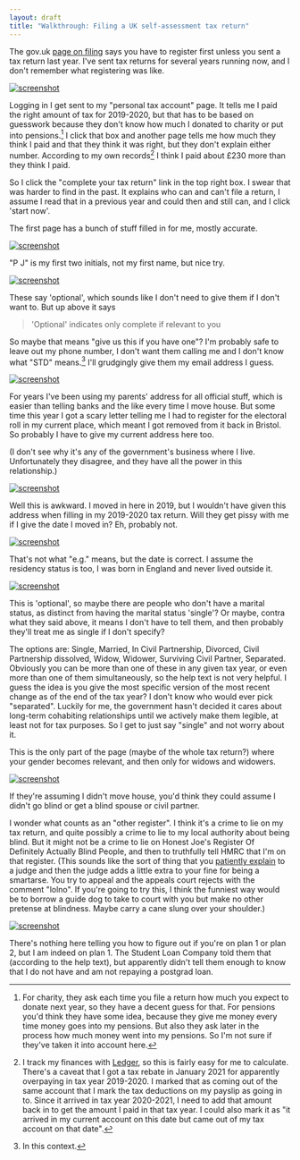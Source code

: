 ```yaml
---
layout: draft
title: "Walkthrough: Filing a UK self-assessment tax return"
---
```


The gov.uk [page on filing](https://www.gov.uk/log-in-file-self-assessment-tax-return) says you have to register first unless you sent a tax return last year. I've sent tax returns for several years running now, and I don't remember what registering was like.

<a href="/images/uk-self-assessment/01-personal-tax-account.png"><img src="/images/uk-self-assessment/01-personal-tax-account.png" style="max-width: 100%" alt="screenshot"></a>

Logging in I get sent to my "personal tax account" page. It tells me I paid the right amount of tax for 2019-2020, but that has to be based on guesswork because they don't know how much I donated to charity or put into pensions.[^charity-pensions] I click that box and another page tells me how much they think I paid and that they think it was right, but they don't explain either number. According to my own records[^ledger] I think I paid about £230 more than they think I paid.

[^charity-pensions]: For charity, they ask each time you file a return how much you expect to donate next year, so they have a decent guess for that. For pensions you'd think they have some idea, because they give me money every time money goes into my pensions. But also they ask later in the process how much money went into my pensions. So I'm not sure if they've taken it into account here.

[^ledger]: I track my finances with [Ledger](https://en.wikipedia.org/wiki/Ledger_%28software%29), so this is fairly easy for me to calculate. There's a caveat that I got a tax rebate in January 2021 for apparently overpaying in tax year 2019-2020. I marked that as coming out of the same account that I mark the tax deductions on my payslip as going in to. Since it arrived in tax year 2020-2021, I need to add that amount back in to get the amount I paid in that tax year. I could also mark it as "it arrived in my current account on this date but came out of my tax account on that date".

So I click the "complete your tax return" link in the top right box. I swear that was harder to find in the past. It explains who can and can't file a return, I assume I read that in a previous year and could then and still can, and I click 'start now'.

The first page has a bunch of stuff filled in for me, mostly accurate.

<a href="/images/uk-self-assessment/02.01-about-you-name.png"><img src="/images/uk-self-assessment/02.01-about-you-name.png" style="max-width: 100%" alt="screenshot"></a>

"P J" is my first two initials, not my first name, but nice try.

<a href="/images/uk-self-assessment/02.02-about-you-id.png"><img src="/images/uk-self-assessment/02.02-about-you-id.png" style="max-width: 100%" alt="screenshot"></a>

These say 'optional', which sounds like I don't need to give them if I don't want to. But up above it says

> 'Optional' indicates only complete if relevant to you

So maybe that means "give us this if you have one"? I'm probably safe to leave out my phone number, I don't want them calling me and I don't know what "STD" means.[^std] I'll grudgingly give them my email address I guess.

[^std]: In this context.

<a href="/images/uk-self-assessment/02.03-about-you-address.png"><img src="/images/uk-self-assessment/02.03-about-you-address.png" style="max-width: 100%" alt="screenshot"></a>

For years I've been using my parents' address for all official stuff, which is easier than telling banks and the like every time I move house. But some time this year I got a scary letter telling me I had to register for the electoral roll in my current place, which meant I got removed from it back in Bristol. So probably I have to give my current address here too.

(I don't see why it's any of the government's business where I live. Unfortunately they disagree, and they have all the power in this relationship.)

<a href="/images/uk-self-assessment/02.04-about-you-address-date.png"><img src="/images/uk-self-assessment/02.04-about-you-address-date.png" style="max-width: 100%" alt="screenshot"></a>

Well this is awkward. I moved in here in 2019, but I wouldn't have given this address when filling in my 2019-2020 tax return. Will they get pissy with me if I give the date I moved in? Eh, probably not.

<a href="/images/uk-self-assessment/02.05-residency-dob.png"><img src="/images/uk-self-assessment/02.05-residency-dob.png" style="max-width: 100%" alt="screenshot"></a>

That's not what "e.g." means, but the date is correct. I assume the residency status is too, I was born in England and never lived outside it.

<a href="/images/uk-self-assessment/02.06-marital-status.png"><img src="/images/uk-self-assessment/02.06-marital-status.png" style="max-width: 100%" alt="screenshot"></a>

This is 'optional', so maybe there are people who don't have a marital status, as distinct from having the marital status 'single'? Or maybe, contra what they said above, it means I don't have to tell them, and then probably they'll treat me as single if I don't specify?

The options are: Single, Married, In Civil Partnership, Divorced, Civil Partnership dissolved, Widow, Widower, Surviving Civil Partner, Separated. Obviously you can be more than one of these in any given tax year, or even more than one of them simultaneously, so the help text is not very helpful. I guess the idea is you give the most specific version of the most recent change as of the end of the tax year? I don't know who would ever pick "separated". Luckily for me, the government hasn't decided it cares about long-term cohabiting relationships until we actively make them legible, at least not for tax purposes. So I get to just say "single" and not worry about it.

This is the only part of the page (maybe of the whole tax return?) where your gender becomes relevant, and then only for widows and widowers.

<a href="/images/uk-self-assessment/02.07-blind.png"><img src="/images/uk-self-assessment/02.07-blind.png" style="max-width: 100%" alt="screenshot"></a>

If they're assuming I didn't move house, you'd think they could assume I didn't go blind or get a blind spouse or civil partner.

I wonder what counts as an "other register". I think it's a crime to lie on my tax return, and quite possibly a crime to lie to my local authority about being blind. But it might not be a crime to lie on Honest Joe's Register Of Definitely Actually Blind People, and then to truthfully tell HMRC that I'm on that register. (This sounds like the sort of thing that you [patiently explain](https://xkcd.com/651/) to a judge and then the judge adds a little extra to your fine for being a smartarse. You try to appeal and the appeals court rejects with the comment "lolno". If you're going to try this, I think the funniest way would be to borrow a guide dog to take to court with you but make no other pretense at blindness. Maybe carry a cane slung over your shoulder.)

<a href="/images/uk-self-assessment/02.08-student-loan.png"><img src="/images/uk-self-assessment/02.08-student-loan.png" style="max-width: 100%" alt="screenshot"></a>

There's nothing here telling you how to figure out if you're on plan 1 or plan 2, but I am indeed on plan 1. The Student Loan Company told them that (according to the help text), but apparently didn't tell them enough to know that I do not have and am not repaying a postgrad loan.
